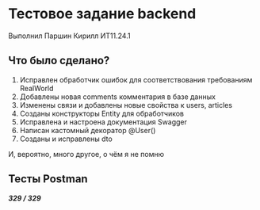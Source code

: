 # Тестовое задание backend
Выполнил Паршин Кирилл ИТ11.24.1

## Что было сделано?
1. Исправлен обработчик ошибок для соответствования требованиям RealWorld
2. Добавлены новая comments комментария в базе данных
3. Изменены связи и добавлены новые свойства к users, articles
4. Созданы конструкторы Entity для обработчиков
5. Исправлена и настроена документация Swagger
6. Написан кастомный декоратор @User()
7. Созданы и исправлены dto

И, вероятно, много другое, о чём я не помню

## Тесты Postman

***329 / 329***